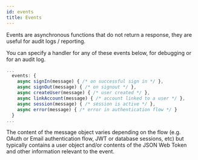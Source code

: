 ```yaml
---
id: events
title: Events
---
```


Events are asynchronous functions that do not return a response, they are useful for audit logs / reporting.

You can specify a handler for any of these events below, for debugging or for an audit log.

```js title="pages/api/auth/[...nextauth].js"
...
  events: {
    async signIn(message) { /* on successful sign in */ },
    async signOut(message) { /* on signout */ },
    async createUser(message) { /* user created */ },
    async linkAccount(message) { /* account linked to a user */ },
    async session(message) { /* session is active */ },
    async error(message) { /* error in authentication flow */ }
  }
...
```

The content of the message object varies depending on the flow (e.g. OAuth or Email authentication flow, JWT or database sessions, etc) but typically contains a user object and/or contents of the JSON Web Token and other information relevant to the event.

